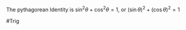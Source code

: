 The pythagorean Identity is 
$\displaystyle \sin^{2} \theta +\cos^{2} \theta =1$,   or
$\displaystyle (\sin \theta )^{2} +(\cos \theta )^{2} =1$

#Trig 